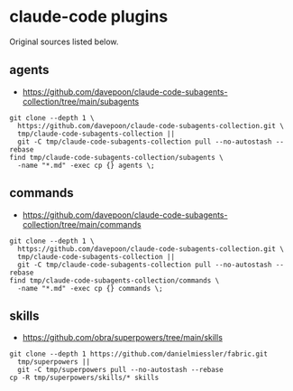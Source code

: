 # claude-code plugins

Original sources listed below.

## agents

- https://github.com/davepoon/claude-code-subagents-collection/tree/main/subagents

```
git clone --depth 1 \
  https://github.com/davepoon/claude-code-subagents-collection.git \
  tmp/claude-code-subagents-collection ||
  git -C tmp/claude-code-subagents-collection pull --no-autostash --rebase
find tmp/claude-code-subagents-collection/subagents \
  -name "*.md" -exec cp {} agents \;
```

## commands

- https://github.com/davepoon/claude-code-subagents-collection/tree/main/commands

```
git clone --depth 1 \
  https://github.com/davepoon/claude-code-subagents-collection.git \
  tmp/claude-code-subagents-collection ||
  git -C tmp/claude-code-subagents-collection pull --no-autostash --rebase
find tmp/claude-code-subagents-collection/commands \
  -name "*.md" -exec cp {} commands \;
```

## skills

- https://github.com/obra/superpowers/tree/main/skills

```
git clone --depth 1 https://github.com/danielmiessler/fabric.git
  tmp/superpowers ||
  git -C tmp/superpowers pull --no-autostash --rebase
cp -R tmp/superpowers/skills/* skills
```
